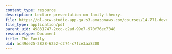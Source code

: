 ```yaml
---
content_type: resource
description: Lecture presentation on family theory.
file: https://ol-ocw-studio-app-qa.s3.amazonaws.com/courses/14-771-development-economics-microeconomic-issues-and-policy-models-fall-2008/ac49de2528786252c274c7fce3aa8300_lec11.pdf
file_type: application/pdf
parent_uid: 49831747-2ccc-c2ad-99e7-970f76ec7348
resourcetype: Document
title: The Family
uid: ac49de25-2878-6252-c274-c7fce3aa8300
---
```

